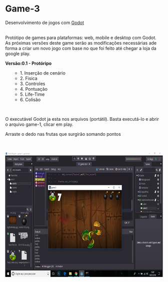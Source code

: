# Game-3
Desenvolvimento de jogos com <a href="https://godotengine.org/">Godot</a>

<br>
Protótipo de games para plataformas: web, mobile e desktop com Godot.
As próximas versões deste game serão as modificações necessárias ade forma a criar um novo jogo com base no que foi feito até chegar a loja da google play.
<br>
<p><b>Versão:0.1 - Protóripo</b></p>
<ol>
  <ul>
    <li>1. Inserção de cenário</li>
    <li>2. Fisica</li>
    <li>3. Controles</li>
    <li>4. Pontuação</li>
    <li>5. Life-Time</li>
    <li>6. Colisão</li>
  </ul>  
</ol>
<br>
<p> O executável Godot ja esta nos arquivos (portátil). Basta executá-lo e abrir o arquivo game-1, clicar em play. </p>
<p> Arraste o dedo nas frutas que surgirão somando pontos</p>

<br><br>
<img src="https://raw.githubusercontent.com/EuFreela/game-3/master/img.png" width="700" height="400">
